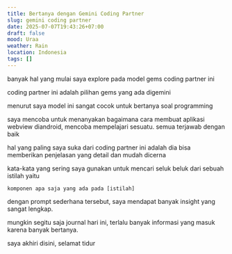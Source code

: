 ```yaml
---
title: Bertanya dengan Gemini Coding Partner
slug: gemini coding partner
date: 2025-07-07T19:43:26+07:00
draft: false
mood: Uraa
weather: Rain
location: Indonesia
tags: []
---
```


banyak hal yang mulai saya explore pada model gems coding partner ini

coding partner ini adalah pilihan gems yang ada digemini

menurut saya model ini sangat cocok untuk bertanya soal programming

saya mencoba untuk menanyakan bagaimana cara membuat aplikasi webview diandroid, mencoba mempelajari sesuatu. semua terjawab dengan baik

hal yang paling saya suka dari coding partner ini adalah dia bisa memberikan penjelasan yang detail dan mudah dicerna

kata-kata yang sering saya gunakan untuk mencari seluk beluk dari sebuah istilah yaitu

```
komponen apa saja yang ada pada [istilah]
```

dengan prompt sederhana tersebut, saya mendapat banyak insight yang sangat lengkap.

mungkin segitu saja journal hari ini, terlalu banyak informasi yang masuk karena banyak bertanya.

saya akhiri disini, selamat tidur 